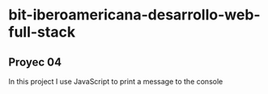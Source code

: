 # bit-iberoamericana-desarrollo-web-full-stack
## Proyec 04

In this project I use JavaScript to print a message to the console

